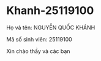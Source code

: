 # Khanh-25119100

Họ và tên: NGUYỄN QUỐC KHÁNH

Mã số sinh viên: 25119100

Xin chào thầy và các bạn

